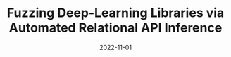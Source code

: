 ---
title: "Fuzzing Deep-Learning Libraries via Automated Relational API Inference"
collection: publications
permalink: /publication/2022-fse-deeprel
excerpt: 'Yinlin Deng*, <b>Chenyuan Yang*</b>, Anjiang Wei, Lingming Zhang'
date: 2022-11-01
venue: '30th ACM Joint European Software Engineering Conference and Symposium on the Foundations of Software Engineering
(ESEC/FSE 2022)'
# paperurl: 'https://arxiv.org/abs/2201.06589'
---